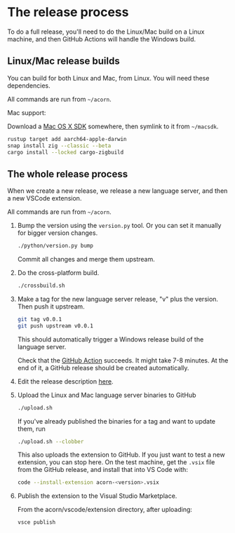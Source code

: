# The release process

To do a full release, you'll need to do the Linux/Mac build on a Linux machine, and then
GitHub Actions will handle the Windows build.

## Linux/Mac release builds

You can build for both Linux and Mac, from Linux.
You will need these dependencies.

All commands are run from `~/acorn`.

Mac support:

Download a [Mac OS X SDK](https://github.com/joseluisq/macosx-sdks)
somewhere, then symlink to it from `~/macsdk`.

```bash
rustup target add aarch64-apple-darwin
snap install zig --classic --beta
cargo install --locked cargo-zigbuild
```

## The whole release process

When we create a new release, we release a new language server, and then a new VSCode extension.

All commands are run from `~/acorn`.

1. Bump the version using the `version.py` tool. Or you can set it manually for bigger version changes.

   ```bash
   ./python/version.py bump
   ```

   Commit all changes and merge them upstream.

2. Do the cross-platform build.

   ```bash
   ./crossbuild.sh
   ```

3. Make a tag for the new language server release, "v" plus the version. Then push it upstream.

   ```bash
   git tag v0.0.1
   git push upstream v0.0.1
   ```

   This should automatically trigger a Windows release build of the language server.

   Check that the [GitHub Action](https://github.com/acornprover/acorn/actions) succeeds.
   It might take 7-8 minutes. At the end of it, a GitHub release should be created automatically.

4. Edit the release description [here](https://github.com/acornprover/acorn/releases).

5. Upload the Linux and Mac language server binaries to GitHub

   ```bash
   ./upload.sh
   ```

   If you've already published the binaries for a tag and want to update them, run

   ```bash
   ./upload.sh --clobber
   ```

   This also uploads the extension to GitHub. If you just want to test a new extension, you can stop here. On the test machine, get the `.vsix` file from the GitHub release, and
   install that into VS Code with:

   ```bash
   code --install-extension acorn-<version>.vsix
   ```

6. Publish the extension to the Visual Studio Marketplace.

   From the acorn/vscode/extension directory, after uploading:

   ```bash
   vsce publish
   ```

